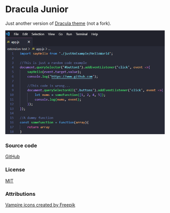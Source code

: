 # Dracula Junior

Just another version of [Dracula theme](https://draculatheme.com/visual-studio-code) (not a fork).

[![screenshot.png](./screenshot.png)](https://raw.githubusercontent.com/FyeCobain/dracula-junior/main/screenshot.png)

### Source code
[GitHub ](https://github.com/FyeCobain/dracula-junior.git)

### License
[MIT](./LICENSE)

### Attributions
[Vampire icons created by Freepik](https://www.flaticon.com/free-icons/vampire)